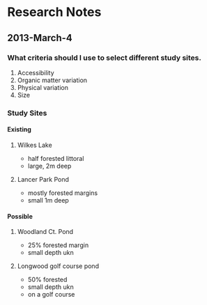 # Research Notes
## 2013-March-4

### What criteria should I use to select different study sites.

1. Accessibility
2. Organic matter variation
3. Physical variation
4. Size

### Study Sites

#### Existing
 
1. Wilkes Lake
    + half forested littoral
    + large, 2m deep

2. Lancer Park Pond
    + mostly forested margins
    + small 1m deep

#### Possible 

1. Woodland Ct. Pond
    + 25% forested margin
    + small depth ukn

2. Longwood golf course pond
    + 50% forested
    + small depth ukn
    + on a golf course 


